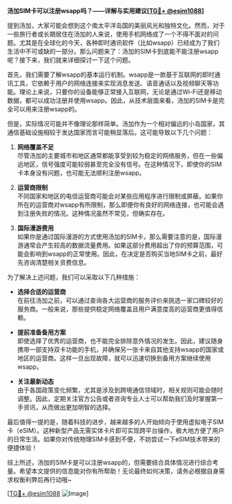 **汤加SIM卡可以注册wsapp吗？——详解与实用建议[[TG💪+ @esim1088](https://t.me/s/esim1088)]**

提到汤加，大家可能会想到这个南太平洋岛国的美丽风光和独特文化。然而，对于一些旅行者或长期居住在汤加的人来说，使用手机网络成了一个不得不面对的问题。尤其是在全球化的今天，各种即时通讯软件（比如wsapp）已经成为了我们生活中不可或缺的一部分。那么问题来了：汤加的SIM卡到底能不能注册wsapp呢？接下来，我们就来详细探讨一下这个问题。

首先，我们需要了解wsapp的基本运行机制。wsapp是一款基于互联网的即时通讯工具，它依赖于用户的网络连接来实现消息发送、语音通话以及视频聊天等功能。理论上来说，只要你的设备能够正常接入互联网，无论是通过Wi-Fi还是移动数据，都可以成功注册并使用wsapp。因此，从技术层面来看，汤加的SIM卡是完全可以用来注册wsapp的。

但是，实际情况可能并不像理论那样简单。汤加作为一个相对偏远的小岛国家，其通信基础设施相较于发达国家而言可能稍显落后。这可能导致以下几个问题：

1. **网络覆盖不足**  
   尽管汤加的主要城市和地区通常都能享受到较为稳定的网络服务，但在一些偏远地区，信号强度可能较弱甚至完全没有信号。在这种情况下，即使你的SIM卡本身没有问题，也可能无法顺利注册wsapp。

2. **运营商限制**  
   不同国家和地区的电信运营商可能会对某些应用程序进行限制或屏蔽。如果你所在的运营商对wsapp有所限制，那么即便你有良好的网络连接，也可能会遇到注册失败的情况。这种情况虽然不常见，但确实存在。

3. **国际漫游费用**  
   如果你是通过国际漫游的方式使用汤加的SIM卡，那么需要注意的是，国际漫游通常会产生较高的数据流量费用。如果这部分费用超出了你的预算范围，可能会影响到wsapp的正常使用。因此，在决定是否购买当地SIM卡之前，最好先咨询清楚相关资费信息。

为了解决上述问题，我们可以采取以下几种措施：

- **选择合适的运营商**  
  在前往汤加之前，可以通过查询各大运营商的服务评价来挑选一家口碑较好的服务商。一般来说，那些提供稳定网络覆盖且用户满意度高的运营商更值得信赖。

- **提前准备备用方案**  
  即使选择了优秀的运营商，也不能完全排除意外情况的发生。因此，建议随身携带一部支持双卡功能的手机，并确保另一张卡来自其他支持wsapp的国家或地区的运营商。这样一旦出现故障，就可以迅速切换到备用方案继续使用wsapp。

- **关注最新动态**  
  由于各国政策变化频繁，尤其是涉及到跨境通信领域时，相关规则可能会随时调整。因此，定期关注官方公告或者咨询专业人士可以帮助我们及时掌握第一手资讯，从而做出更加明智的选择。

最后值得一提的是，随着科技的进步，越来越多的人开始倾向于使用虚拟电子SIM卡（eSIM）。这种新型产品无需实体卡片即可实现跨平台操作，极大地方便了用户的日常生活。如果你对传统物理SIM卡感到不便，不妨尝试一下eSIM技术带来的便捷体验！

综上所述，汤加的SIM卡是可以注册wsapp的，但需要结合具体情况进行综合考量。希望本文提供的信息能对你有所帮助！无论最终如何决策，请务必根据自身需求权衡利弊后再行动哦~

[[TG💪+ @esim1088](https://t.me/s/esim1088) ![Image](https://i.postimg.cc/4NQfJmqS/Snipaste-2025-05-13-00-14-12.png)]